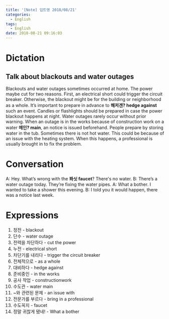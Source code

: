 ```yaml
---
title: '[Note] 입트영 2018/08/21'
categories:
  - English
tags:
  - English
date: 2018-08-21 09:16:03
---
```


# Dictation
## Talk about blackouts and water outages
Blackouts and water outages sometimes occurred at home. The power maybe cut for two reasons. First, an electrical short could trigger the circuit breaker. Otherwise, the blackout might be for the building or neighborhood as a whole. It’s important to prepare in advance to **해저겐? hedge against** such an event. Candles or flashlights should be prepared in case the power blackout happens at night. Water outages rarely occur without prior warning. When an outage is in the works because of construction work on a water **메인? main**, an notice is issued beforehand. People prepare by storing water in the tub. Sometimes there is not hot water. This could be because of an issue with the heating system. When this happens, a professional is usually brought in to fix the problem. 

# Conversation
A: Hey. What’s wrong with the **퐈싯 faucet**? There's no water.
B: There’s a water outage today. They’re fixing the water pipes.
A: What a bother. I wanted to take a shower this evening. 
B: I told you it would happen, there was a notice last week. 


# Expressions
1. 정전 - blackout
2. 단수 - water outage 
3. 전력을 차단하다 - cut the power
4. 누전 - electrical short
5. 차단기를 내리다 - trigger the circuit breaker
6. 전체적으로 - as a whole
7. 대비하다 - hedge against
8. 준비중인 - in the works
9. 공사 작업 - constructionwork
10. 수도관 - water main
11. ~와 관련된 문제 - an issue with
12. 전문가를 부르다 - bring in a professional
13. 수도꼭지 - faucet
14. 정말 귀찮게 됐네! - What a bother